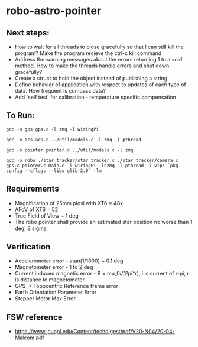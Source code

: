 # robo-astro-pointer

## Next steps:
- How to wait for all threads to close gracefully so that I can still kill the program? Make the program recieve the ctrl-c kill command
- Address the warning messages about the errors returning 1 to a void method.  How to make the threads handle errors and shut down gracefully?
- Create a struct to hold the object instead of publishing a string
- Define behavior of application with respect to updates of each type of data.  How frequent is compass data?
- Add 'self test' for calibration - temperature specific compensation
 

## To Run:

```
gcc -o gps gps.c -l zmq -l wiringPi

gcc -o acs acs.c ../util/models.c -l zmq -l pthread

gcc -o pointer pointer.c ../util/models.c -l zmq

gcc -o robo ./star_tracker/star_tracker.c ./star_tracker/camera.c gps.c pointer.c main.c -l wiringPi -lczmq -l pthread -l vips `pkg-config --cflags --libs glib-2.0` -lm
```

## Requirements
- Magnification of 25mm plosl with XT6 = 48x
- AFoV of XT6 = 52
- True Field of View ~ 1 deg
- The robo pointer shall provide an estimated star position no worse than 1 deg, 3 sigma 


## Verification
- Accelerometer error - atan(1/1000) ~ 0.1 deg
- Magnetometer error - 1 to 2 deg
- Current induced magnetic error - B = mu_0*i/(2*pi*r), i is current of r-pi, r is distance to magnetometer
- GPS -> Topocentric Reference frame error
- Earth Orientation Parameter Error
- Stepper Motor Max Error -

## FSW reference
- https://www.jhuapl.edu/Content/techdigest/pdf/V20-N04/20-04-Malcom.pdf




